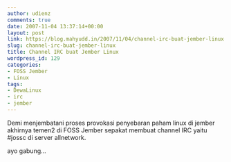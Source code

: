 ```yaml
---
author: udienz
comments: true
date: 2007-11-04 13:37:14+00:00
layout: post
link: https://blog.mahyudd.in/2007/11/04/channel-irc-buat-jember-linux.html
slug: channel-irc-buat-jember-linux
title: Channel IRC buat Jember Linux
wordpress_id: 129
categories:
- FOSS Jember
- Linux
tags:
- DewaLinux
- irc
- jember
---
```


Demi menjembatani proses provokasi penyebaran paham linux di jember akhirnya temen2 di FOSS Jember sepakat membuat channel IRC yaitu #jossc di server allnetwork.

ayo gabung...
